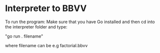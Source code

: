 # Interpreter to BBVV

To run the program:
Make sure that you have Go installed and then cd into the interpreter folder and type:

"go run . filename"

where filename can be e.g factorial.bbvv
